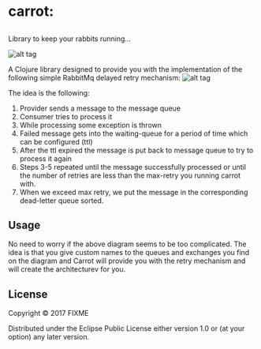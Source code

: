 # carrot: 

##

Library to keep your rabbits running...

![alt tag](https://cloud.githubusercontent.com/assets/3204818/23513284/5d24a108-ff5b-11e6-8f0d-12126f820385.png) 

A Clojure library designed to provide you with the implementation of the following simple RabbitMq delayed retry mechanism:
![alt tag](https://cloud.githubusercontent.com/assets/3204818/23512162/99eec068-ff57-11e6-9176-a883f79a9e22.png)


The idea is the following:

1. Provider sends a message to the message queue
2. Consumer tries to process it
3. While processing some exception is thrown
4. Failed message gets into the waiting-queue for a period of time which can be configured (ttl)
5. After the ttl expired the message is put back to message queue to try to process it again
6. Steps 3-5 repeated until the message successfully processed or until the number of retries are less than the max-retry you running carrot with.
7. When we exceed max retry, we put the message in the corresponding dead-letter queue sorted.

## Usage

No need to worry if the above diagram seems to be too complicated. The idea is that you give custom names to the queues and exchanges you find on the diagram and Carrot will provide you with the retry mechanism and will create the architecturev for you.

## License

Copyright © 2017 FIXME

Distributed under the Eclipse Public License either version 1.0 or (at
your option) any later version.
